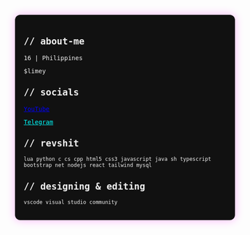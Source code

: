 <div style="font-family: monospace; background: #111; color: #f0f0f0; padding: 20px; border-radius: 12px; width: fit-content; box-shadow: 0 0 20px rgba(255, 0, 255, 0.3);">
  <h2>// about-me</h2>
  <p>  16 | Philippines</p>
  <p>$limey</p>

  <h2>// socials</h2>
  <p><a href="https://youtube.com/" target="_blank" style="color: #00f;">YouTube</a></p>
  <p><a href="https://t.me/" target="_blank" style="color: #0ff;">Telegram</a></p>

  <h2>// revshit</h2>
  <p><code>lua python c cs cpp html5 css3 javascript java sh typescript bootstrap net nodejs react tailwind mysql</code></p>

  <h2>// designing & editing</h2>
  <p><code>vscode visual studio community</code></p>
</div>
